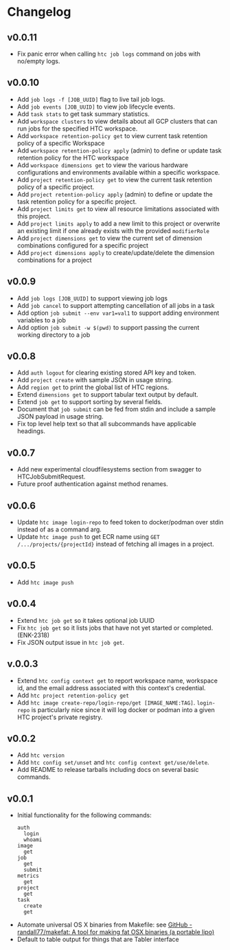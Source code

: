 # Changelog

## v0.0.11
* Fix panic error when calling `htc job logs` command on jobs with no/empty logs.

## v0.0.10
* Add `job logs -f [JOB_UUID]` flag to live tail job logs.
* Add `job events [JOB_UUID]` to view job lifecycle events.
* Add `task stats` to get task summary statistics.
* Add `workspace clusters` to view details about all GCP clusters that can run jobs for the specified HTC workspace.
* Add `workspace retention-policy get` to view current task retention policy of a specific Workspace
* Add `workspace retention-policy apply` (admin) to define or update task retention policy for the HTC workspace
* Add `workspace dimensions get` to view the various hardware configurations and environments available within a specific workspace.
* Add `project retention-policy get` to view the current task retention policy of a specific project.
* Add `project retention-policy apply` (admin) to define or update the task retention policy for a specific project.
* Add `project limits get` to view all resource limitations associated with this project.
* Add `project limits apply` to add a new limit to this project or overwrite an existing limit if one already exists with the provided `modifierRole`
* Add `project dimensions get` to view the current set of dimension combinations configured for a specific project
* Add `project dimensions apply` to create/update/delete the dimension combinations for a project


## v0.0.9

* Add `job logs [JOB_UUID]` to support viewing job logs
* Add `job cancel` to support attempting cancellation of all jobs in a task
* Add option `job submit --env var1=val1` to support adding environment variables to a job
* Add option `job submit -w $(pwd)` to support passing the current working directory to a job

## v0.0.8

* Add `auth logout` for clearing existing stored API key and token.
* Add `project create` with sample JSON in usage string.
* Add `region get` to print the global list of HTC regions.
* Extend `dimensions get` to support tabular text output by default.
* Extend `job get` to support sorting by several fields.
* Document that `job submit` can be fed from stdin and include a
  sample JSON payload in usage string.
* Fix top level help text so that all subcommands have applicable
  headings.

## v0.0.7

* Add new experimental cloudfilesystems section from swagger to
  HTCJobSubmitRequest.
* Future proof authentication against method renames.

## v0.0.6

* Update `htc image login-repo` to feed token to docker/podman over
  stdin instead of as a command arg.
* Update `htc image push` to get ECR name using `GET
  /.../projects/{projectId}` instead of fetching all images in a
  project.

## v0.0.5

* Add `htc image push`

## v0.0.4

* Extend `htc job get` so it takes optional job UUID
* Fix `htc job get` so it lists jobs that have not yet started or
  completed. (ENK-2318)
* Fix JSON output issue in `htc job get`.

## v.0.0.3

* Extend `htc config context get` to report workspace name, workspace
  id, and the email address associated with this context's credential.
* Add `htc project retention-policy get`
* Add `htc image create-repo/login-repo/get [IMAGE_NAME:TAG]`.
  `login-repo` is particularly nice since it will log docker or podman
  into a given HTC project's private registry.

## v0.0.2

* Add `htc version`
* Add `htc config set/unset` and `htc config context get/use/delete`.
* Add README to release tarballs including docs on several basic
  commands.

## v0.0.1

* Initial functionality for the following commands:
  ```
  auth
    login
    whoami
  image
    get
  job
    get
    submit
  metrics
    get
  project
    get
  task
    create
    get
  ```
* Automate universal OS X binaries from Makefile: see [GitHub - randall77/makefat: A tool for making fat OSX binaries (a portable lipo)](https://github.com/randall77/makefat)
* Default to table output for things that are Tabler interface
